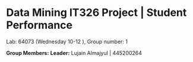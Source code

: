 # Data Mining IT326 Project | Student Performance
Lab: 64073 (Wednesday 10-12 ), Group number: 1

**Group Members:**
**Leader:** Lujain Almajyul | 445200264
